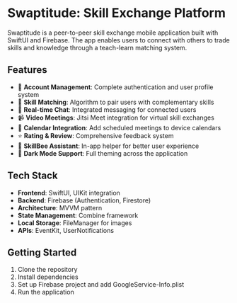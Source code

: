 # Swaptitude: Skill Exchange Platform

Swaptitude is a peer-to-peer skill exchange mobile application built with SwiftUI and Firebase. The app enables users to connect with others to trade skills and knowledge through a teach-learn matching system.

## Features

- 👥 **Account Management**: Complete authentication and user profile system
- 🔄 **Skill Matching**: Algorithm to pair users with complementary skills
- 💬 **Real-time Chat**: Integrated messaging for connected users
- 📹 **Video Meetings**: Jitsi Meet integration for virtual skill exchanges
- 📅 **Calendar Integration**: Add scheduled meetings to device calendars
- ⭐ **Rating & Review**: Comprehensive feedback system
- 🐝 **SkillBee Assistant**: In-app helper for better user experience
- 🌙 **Dark Mode Support**: Full theming across the application

## Tech Stack

- **Frontend**: SwiftUI, UIKit integration
- **Backend**: Firebase (Authentication, Firestore)
- **Architecture**: MVVM pattern
- **State Management**: Combine framework
- **Local Storage**: FileManager for images
- **APIs**: EventKit, UserNotifications

## Getting Started

1. Clone the repository
2. Install dependencies
3. Set up Firebase project and add GoogleService-Info.plist
4. Run the application
